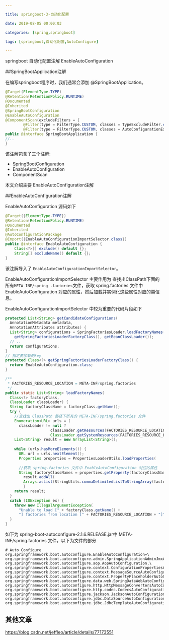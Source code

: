 ```yaml
---

title: springboot-3-自动化配置

date: 2019-08-05 00:00:03

categories: [spring,springboot]

tags: [springboot,自动化配置,AutoConfigure]

---
```


springboot 自动化配置注解 EnableAutoConfiguration

<!--more-->

##SpringBootApplication注解

在编写springboot程序时，我们通常会添加 @SpringBootApplication。

```java
@Target(ElementType.TYPE)
@Retention(RetentionPolicy.RUNTIME)
@Documented
@Inherited
@SpringBootConfiguration
@EnableAutoConfiguration
@ComponentScan(excludeFilters = {
		@Filter(type = FilterType.CUSTOM, classes = TypeExcludeFilter.class),
		@Filter(type = FilterType.CUSTOM, classes = AutoConfigurationExcludeFilter.class) })
public @interface SpringBootApplication {
//..
}
```

该注解包含了三个注解:

- SpringBootConfiguration
- EnableAutoConfiguration
- ComponentScan

本文介绍主要 EnableAutoConfiguration注解

##EnableAutoConfiguration注解

EnableAutoConfiguration 源码如下

```java
@Target({ElementType.TYPE})
@Retention(RetentionPolicy.RUNTIME)
@Documented
@Inherited
@AutoConfigurationPackage
@Import({EnableAutoConfigurationImportSelector.class})
public @interface EnableAutoConfiguration {
    Class<?>[] exclude() default {};
    String[] excludeName() default {};
}
```

该注解导入了 `EnableAutoConfigurationImportSelector`。

EnableAutoConfigurationImportSelector 主要作用为 查找出ClassPath下面的所有`META-INF/spring
.factories`文件，获取 spring.factories 文件中 EnableAutoConfiguration 对应的属性，然后加载并实例化这些属性对应的类信息。

EnableAutoConfigurationImportSelector 中较为重要的代码片段如下

```java
protected List<String> getCandidateConfigurations(
  AnnotationMetadata metadata,
  AnnotationAttributes attributes) {
  List<String> configurations = SpringFactoriesLoader.loadFactoryNames(
    getSpringFactoriesLoaderFactoryClass(), getBeanClassLoader());
  // .. 
  return configurations;
}
// 指定要加载的key
protected Class<?> getSpringFactoriesLoaderFactoryClass() {
  return EnableAutoConfiguration.class;
}

/**
 * FACTORIES_RESOURCE_LOCATION = META-INF/spring.factories
 */
public static List<String> loadFactoryNames(
  Class<?> factoryClass, 
  ClassLoader classLoader) {
  String factoryClassName = factoryClass.getName();
  try {
    //查找出 ClassPath 路径下所有的 META-INF/spring.factories 文件
    Enumeration<URL> urls = (
      classLoader != null ? 
      				classLoader.getResources(FACTORIES_RESOURCE_LOCATION) :
      				ClassLoader.getSystemResources(FACTORIES_RESOURCE_LOCATION));
    List<String> result = new ArrayList<String>();
    
    while (urls.hasMoreElements()) {
      URL url = urls.nextElement();
      Properties properties = PropertiesLoaderUtils.loadProperties(
        																											new UrlResource(url));
      //获取 spring.factories 文件中 EnableAutoConfiguration 对应的属性 
      String factoryClassNames = properties.getProperty(factoryClassName);
    	result.addAll(
      	Arrays.asList(StringUtils.commaDelimitedListToStringArray(factoryClassNames)));
    	}
    return result;
  }
  catch (IOException ex) {
    throw new IllegalArgumentException(
      "Unable to load [" + factoryClass.getName() +
      "] factories from location [" + FACTORIES_RESOURCE_LOCATION + "]", ex);
  }
}
```

如下为 spring-boot-autoconfigure-2.1.6.RELEASE.jar中 META-INF/spring.factories 文件，以下为文件的部分

```properties
# Auto Configure
org.springframework.boot.autoconfigure.EnableAutoConfiguration=\
org.springframework.boot.autoconfigure.admin.SpringApplicationAdminJmxAutoConfiguration,\
org.springframework.boot.autoconfigure.aop.AopAutoConfiguration,\
org.springframework.boot.autoconfigure.context.ConfigurationPropertiesAutoConfiguration,\
org.springframework.boot.autoconfigure.context.MessageSourceAutoConfiguration,\
org.springframework.boot.autoconfigure.context.PropertyPlaceholderAutoConfiguration,\
org.springframework.boot.autoconfigure.data.web.SpringDataWebAutoConfiguration,\
org.springframework.boot.autoconfigure.http.HttpMessageConvertersAutoConfiguration,\
org.springframework.boot.autoconfigure.http.codec.CodecsAutoConfiguration,\
org.springframework.boot.autoconfigure.jackson.JacksonAutoConfiguration,\
org.springframework.boot.autoconfigure.jdbc.DataSourceAutoConfiguration,\
org.springframework.boot.autoconfigure.jdbc.JdbcTemplateAutoConfiguration,\
```

## 其他文章
https://blog.csdn.net/jeffleo/article/details/77173551